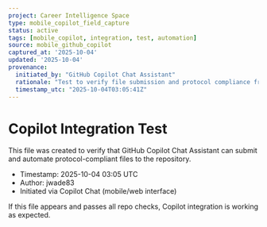 ```yaml
---
project: Career Intelligence Space
type: mobile_copilot_field_capture
status: active
tags: [mobile_copilot, integration, test, automation]
source: mobile_github_copilot
captured_at: '2025-10-04'
updated: '2025-10-04'
provenance:
  initiated_by: "GitHub Copilot Chat Assistant"
  rationale: "Test to verify file submission and protocol compliance from Copilot Chat interface."
  timestamp_utc: "2025-10-04T03:05:41Z"
---
```


# Copilot Integration Test

This file was created to verify that GitHub Copilot Chat Assistant can submit and automate protocol-compliant files to the repository.

- Timestamp: 2025-10-04 03:05 UTC
- Author: jwade83
- Initiated via Copilot Chat (mobile/web interface)

If this file appears and passes all repo checks, Copilot integration is working as expected.
